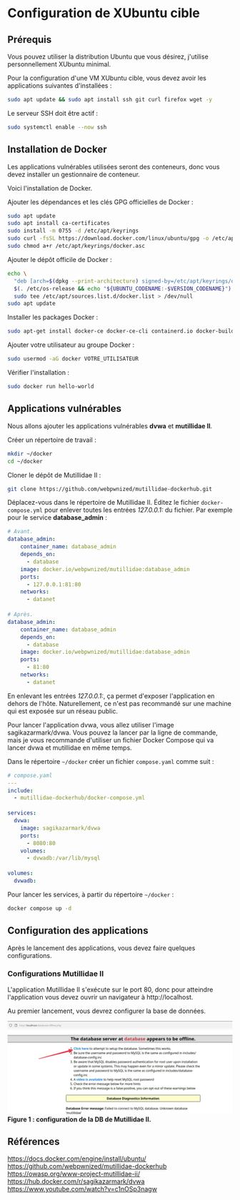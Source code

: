 # Configuration de XUbuntu cible  

## Prérequis  

Vous pouvez utiliser la distribution Ubuntu que vous désirez, j'utilise personnellement XUbuntu minimal.  

Pour la configuration d'une VM XUbuntu cible, vous devez avoir les applications suivantes d'installées :

```bash
sudo apt update && sudo apt install ssh git curl firefox wget -y
```  
Le serveur SSH doit être actif :

```bash
sudo systemctl enable --now ssh
```  

## Installation de Docker  

Les applications vulnérables utilisées seront des conteneurs, donc vous devez installer un gestionnaire de conteneur.  

Voici l'installation de Docker.  

Ajouter les dépendances et les clés GPG officielles de Docker :

```bash
sudo apt update
sudo apt install ca-certificates
sudo install -m 0755 -d /etc/apt/keyrings
sudo curl -fsSL https://download.docker.com/linux/ubuntu/gpg -o /etc/apt/keyrings/docker.asc
sudo chmod a+r /etc/apt/keyrings/docker.asc
```  

Ajouter le dépôt officile de Docker :  

```bash
echo \
  "deb [arch=$(dpkg --print-architecture) signed-by=/etc/apt/keyrings/docker.asc] https://download.docker.com/linux/ubuntu \
  $(. /etc/os-release && echo "${UBUNTU_CODENAME:-$VERSION_CODENAME}") stable" | \
  sudo tee /etc/apt/sources.list.d/docker.list > /dev/null
sudo apt update
```  

Installer les packages Docker :

```bash
sudo apt-get install docker-ce docker-ce-cli containerd.io docker-buildx-plugin docker-compose-plugin -y
```  

Ajouter votre utilisateur au groupe Docker :

```bash
sudo usermod -aG docker VOTRE_UTILISATEUR
```  

Vérifier l'installation :

```bash
sudo docker run hello-world
```  

## Applications vulnérables  

Nous allons ajouter les applications vulnérables **dvwa** et **mutillidae II**.  

Créer un répertoire de travail :

```bash
mkdir ~/docker
cd ~/docker
```  

Cloner le dépôt de Mutillidae II :

```bash
git clone https://github.com/webpwnized/mutillidae-dockerhub.git
```  

Déplacez-vous dans le répertoire de Mutillidae II. Éditez le fichier ```docker-compose.yml``` pour enlever toutes les entrées *127.0.0.1:* du fichier. Par exemple pour le service **database_admin** :  

```yaml
# Avant.
database_admin:
    container_name: database_admin
    depends_on:
      - database
    image: docker.io/webpwnized/mutillidae:database_admin
    ports:
      - 127.0.0.1:81:80
    networks:
      - datanet   

# Après.
database_admin:
    container_name: database_admin
    depends_on:
      - database
    image: docker.io/webpwnized/mutillidae:database_admin
    ports:
      - 81:80
    networks:
      - datanet   
```  

En enlevant les entrées *127.0.0.1:*, ça permet d'exposer l'application en dehors de l'hôte. Naturellement, ce n'est pas recommandé sur une machine qui est exposée sur un réseau public.  

Pour lancer l'application dvwa, vous allez utiliser l'image sagikazarmark/dvwa. Vous pouvez la lancer par la ligne de commande, mais je vous recommande d'utiliser un fichier Docker Compose qui va lancer dvwa et mutillidae en même temps.  

Dans le répertoire ```~/docker``` créer un fichier ```compose.yaml``` comme suit :

```yaml
# compose.yaml
---
include:    
  - mutillidae-dockerhub/docker-compose.yml

services:
  dvwa:
    image: sagikazarmark/dvwa
    ports:
      - 8080:80
    volumes:
      - dvwadb:/var/lib/mysql

volumes:
  dvwadb:
```  

Pour lancer les services, à partir du répertoire ```~/docker``` :  

```bash
docker compose up -d
```  

## Configuration des applications  

Après le lancement des applications, vous devez faire quelques configurations.

### Configurations Mutillidae II

L'application Mutillidae II s'exécute sur le port 80, donc pour atteindre l'application vous devez ouvrir un navigateur à http://localhost.  

Au premier lancement, vous devrez configurer la base de données.

![Configuration de la DB de Mutillidae II.](./img/mutillidae_BD_Setup.png)  
**Figure 1 : configuration de la DB de Mutillidae II.**  

## Références

<https://docs.docker.com/engine/install/ubuntu/>  
<https://github.com/webpwnized/mutillidae-dockerhub>  
<https://owasp.org/www-project-mutillidae-ii/>  
<https://hub.docker.com/r/sagikazarmark/dvwa>  
<https://www.youtube.com/watch?v=c1nOSp3nagw>   
